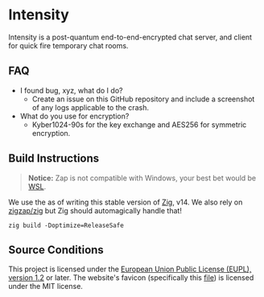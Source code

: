 # Intensity

Intensity is a post-quantum end-to-end-encrypted chat server, and client for quick fire temporary chat rooms.

## FAQ

- I found bug, xyz, what do I do?
  - Create an issue on this GitHub repository and include a screenshot of any logs applicable to the crash.
- What do you use for encryption?
  - Kyber1024-90s for the key exchange and AES256 for symmetric encryption.

## Build Instructions

> **Notice:** Zap is not compatible with Windows, your best bet would be [WSL](https://learn.microsoft.com/en-us/windows/wsl/install).

We use the as of writing this stable version of [Zig](https://ziglang.org/), v14. We also rely on [zigzap/zig](https://github.com/zigzap/zap) but Zig should automagically handle that!

`zig build -Doptimize=ReleaseSafe`

## Source Conditions

This project is licensed under the [European Union Public License (EUPL), version 1.2](./LICENSE) or later. The website's favicon (specifically this [file](./public/favicon.ico)) is licensed under the MIT license.
